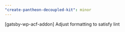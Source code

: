 ```yaml
---
"create-pantheon-decoupled-kit": minor
---
```


[gatsby-wp-acf-addon] Adjust formatting to satisfy lint
